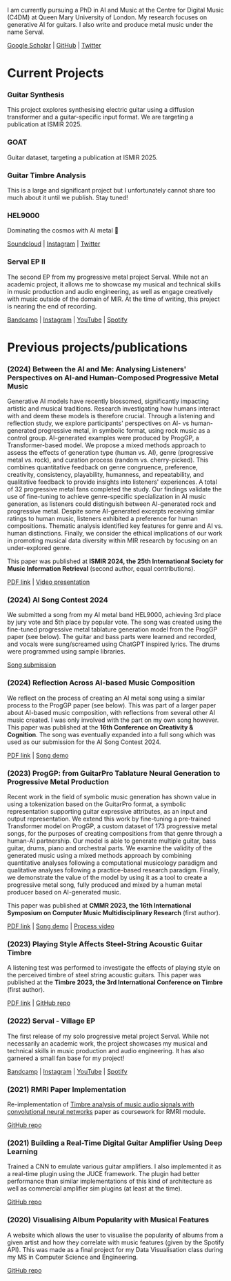 I am currently pursuing a PhD in AI and Music at the Centre for Digital Music (C4DM) at Queen Mary University of London. My research focuses on generative AI for guitars. I also write and produce metal music under the name Serval.

[Google Scholar](https://scholar.google.com/citations?user=_sE33TkAAAAJ&hl=en&oi=sra) | 
[GitHub](https://github.com/JackJamesLoth) |
[Twitter](https://x.com/jackjamesloth)
# Current Projects
### Guitar Synthesis
This project explores synthesising electric guitar using a diffusion transformer and a guitar-specific input format. We are targeting a publication at ISMIR 2025.
### GOAT
Guitar dataset, targeting a publication at ISMIR 2025.
### Guitar Timbre Analysis
This is a large and significant project but I unfortunately cannot share too much about it until we publish. Stay tuned!
### HEL9000
Dominating the cosmos with AI metal 🤘

[Soundcloud](https://soundcloud.com/hel9000) |
[Instagram](https://www.instagram.com/hel9000ismetal/) |
[Twitter](https://x.com/HEL9000ismetal)
### Serval EP II
The second EP from my progressive metal project Serval. While not an academic project, it allows me to showcase my musical and technical skills in music production and audio engineering, as well as engage creatively with music outside of the domain of MIR. At the time of writing, this project is nearing the end of recording.

[Bandcamp](https://servalprog.bandcamp.com/album/village) |
[Instagram](https://www.instagram.com/servalprog/) |
[YouTube](https://www.youtube.com/@servalprog) |
[Spotify](https://open.spotify.com/artist/72mMU9TdSG6L9xXCfy7Q69?si=DWqenwd6T6earCEZvBFRmg)
# Previous projects/publications
### (2024) Between the AI and Me: Analysing Listeners' Perspectives on AI-and Human-Composed Progressive Metal Music
Generative AI models have recently blossomed, significantly impacting artistic and musical traditions. Research investigating how humans interact with and deem these models is therefore crucial. Through a listening and reflection study, we explore participants' perspectives on AI- vs human-generated progressive metal, in symbolic format, using rock music as a control group. AI-generated examples were produced by ProgGP, a Transformer-based model. We propose a mixed methods approach to assess the effects of generation type (human vs. AI), genre (progressive metal vs. rock), and curation process (random vs. cherry-picked). This combines quantitative feedback on genre congruence, preference, creativity, consistency, playability, humanness, and repeatability, and qualitative feedback to provide insights into listeners' experiences. A total of 32 progressive metal fans completed the study. Our findings validate the use of fine-tuning to achieve genre-specific specialization in AI music generation, as listeners could distinguish between AI-generated rock and progressive metal. Despite some AI-generated excerpts receiving similar ratings to human music, listeners exhibited a preference for human compositions. Thematic analysis identified key features for genre and AI vs. human distinctions. Finally, we consider the ethical implications of our work in promoting musical data diversity within MIR research by focusing on an under-explored genre.

This paper was published at **ISMIR 2024, the 25th International Society for Music Information Retrieval** (second author, equal contributions).

[PDF link](https://arxiv.org/pdf/2307.05328) |
[Video presentation](https://www.youtube.com/watch?v=cAMfKEkxcB4)
### (2024) AI Song Contest 2024
We submitted a song from my AI metal band HEL9000, achieving 3rd place by jury vote and 5th place by popular vote. The song was created using the fine-tuned progressive metal tablature generation model from the ProgGP paper (see below). The guitar and bass parts were learned and recorded, and vocals were sung/screamed using ChatGPT inspired lyrics. The drums were programmed using sample libraries.

[Song submission](https://soundcloud.com/hel9000/binary-b1o0d)
### (2024) Reflection Across AI-based Music Composition
We reflect on the process of creating an AI metal song using a similar process to the ProgGP paper (see below). This was part of a larger paper about AI-based music composition, with reflections from several other AI music created. I was only involved with the part on my own song however. This paper was published at the **16th Conference on Creativity & Cognition**. The song was eventually expanded into a full song which was used as our submission for the AI Song Contest 2024.

[PDF link](https://qmro.qmul.ac.uk/xmlui/bitstream/handle/123456789/97327/Ford%20Reflection%20Across%20AI-based%202024%20Accepted.pdf?sequence=2) |
[Song demo](https://soundcloud.com/hel9000/binary-b1o0d)
### (2023) ProgGP: from GuitarPro Tablature Neural Generation to Progressive Metal Production
Recent work in the field of symbolic music generation has shown value in using a tokenization based on the GuitarPro format, a symbolic representation supporting guitar expressive attributes, as an input and output representation. We extend this work by fine-tuning a pre-trained Transformer model on ProgGP, a custom dataset of 173 progressive metal songs, for the purposes of creating compositions from that genre through a human-AI partnership. Our model is able to generate multiple guitar, bass guitar, drums, piano and orchestral parts. We examine the validity of the generated music using a mixed methods approach by combining quantitative analyses following a computational musicology paradigm and qualitative analyses following a practice-based research paradigm. Finally, we demonstrate the value of the model by using it as a tool to create a progressive metal song, fully produced and mixed by a human metal producer based on AI-generated music.

This paper was published at **CMMR 2023, the 16th International Symposium on Computer Music Multidisciplinary Research** (first author).

[PDF link](https://arxiv.org/pdf/2307.05328) |
[Song demo](https://youtu.be/CJ4ePhs9rs4?si=4_THx3nvhkOUoe6s) |
[Process video](https://youtu.be/E5Lykp-dFLw?si=uwV9OoiEV4OvzrRJ)
### (2023) Playing Style Affects Steel-String Acoustic Guitar Timbre
A listening test was performed to investigate the effects of playing style on the perceived timbre of steel string acoustic guitars. This paper was published at the **Timbre 2023, the 3rd International Conference on Timbre** (first author).

[PDF link](https://qmro.qmul.ac.uk/xmlui/bitstream/handle/123456789/89318/Loth%20Playing%20Style%20Affects%202023%20Accepted.pdf?sequence=2) |
[GitHub repo](https://github.com/JackJamesLoth/TimbreListeningTest)
### (2022) Serval - Village EP
The first release of my solo progressive metal project Serval. While not necessarily an academic work, the project showcases my musical and technical skills in music production and audio engineering. It has also garnered a small fan base for my project!

[Bandcamp](https://servalprog.bandcamp.com/album/village) |
[Instagram](https://www.instagram.com/servalprog/) |
[YouTube](https://youtu.be/86Yiyxo9KRg?si=rwz5UalYVgoiwXws) |
[Spotify](https://open.spotify.com/album/12TamykVy2S9Ugw7yfy5HE?si=JlO49jzgTTGRFrioqOr07g)

### (2021) RMRI Paper Implementation
Re-implementation of [Timbre analysis of music audio signals with convolutional neural networks](https://ieeexplore.ieee.org/document/8081710) paper as coursework for RMRI module.

[GitHub repo](https://github.com/JackJamesLoth/RMRI_Coursework3)
### (2021) Building a Real-Time Digital Guitar Amplifier Using Deep Learning
Trained a CNN to emulate various guitar amplifiers. I also implemented it as a real-time plugin using the JUCE framework. The plugin had better performance than similar implementations of this kind of architecture as well as commercial amplifier sim plugins (at least at the time). 

[GitHub repo](https://github.com/JackJamesLoth/AmpProject/tree/main)
### (2020) Visualising Album Popularity with Musical Features
A website which allows the user to visualise the popularity of albums from a given artist and how they correlate with music features (given by the Spotify API). This was made as a final project for my Data Visualisation class during my MS in Computer Science and Engineering.

[GitHub repo](https://github.com/JackJamesLoth/CSE5544_FinalProject)

